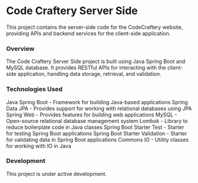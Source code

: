 # Code Craftery Server Side
This project contains the server-side code for the CodeCraftery website, providing APIs and backend services for the client-side application.

### Overview
The Code Craftery Server Side project is built using Java Spring Boot and MySQL database. It provides RESTful APIs for interacting with the client-side application, handling data storage, retrieval, and validation.

### Technologies Used
Java Spring Boot - Framework for building Java-based applications
Spring Data JPA - Provides support for working with relational databases using JPA
Spring Web - Provides features for building web applications
MySQL - Open-source relational database management system
Lombok - Library to reduce boilerplate code in Java classes
Spring Boot Starter Test - Starter for testing Spring Boot applications
Spring Boot Starter Validation - Starter for validating data in Spring Boot applications
Commons IO - Utility classes for working with IO in Java

### Development
This project is under active development. 
